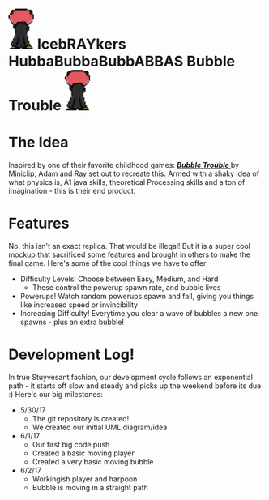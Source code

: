 # <img src="BubbleTrouble/1.png"></img> IcebRAYkers <br> HubbaBubbaBubbABBAS Bubble Trouble <img src="BubbleTrouble/1.png"></img>

<h1> The Idea </h1>
Inspired by one of their favorite childhood games: <a href="https://www.miniclip.com/games/bubble-trouble/en/"><b><i> Bubble Trouble </b></i></a> by Miniclip, Adam and Ray set out to recreate this. Armed with a shaky idea of what physics is, A1 java skills, theoretical Processing skills and a ton of imagination - this is their end product.

<h1> Features </h1>
No, this isn't an exact replica. That would be illegal! But it is a super cool mockup that sacrificed some features and brought in others to make the final game. Here's some of the cool things we have to offer:
<ul>
    <li> Difficulty Levels! Choose between Easy, Medium, and Hard <ul> <li>These control the powerup spawn rate, and bubble lives</li> </ul> </li>
    <li> Powerups! Watch random powerups spawn and fall, giving you things like increased speed or invincibility </li>
    <li> Increasing Difficulty! Everytime you clear a wave of bubbles a new one spawns - plus an extra bubble! </li>
</ul>

<h1> Development Log! </h1>
In true Stuyvesant fashion, our development cycle follows an exponential path - it starts off slow and steady and picks up the weekend before its due :) Here's our big milestones:
<ul>
    <li> 5/30/17 <ul>
        <li>The git repository is created! </li>
        <li> We created our initial UML diagram/idea </li>
        </ul>
    </li>
    <li> 6/1/17 <ul>
        <li>Our first big code push </li>
        <li>Created a basic moving player</li>
        <li> Created a very basic moving bubble </li>
        </ul>
    </li>
    <li> 6/2/17 <ul>
        <li> Workingish player and harpoon </li>
        <li> Bubble is moving in a straight path </li>
        </ul>
    </li>
